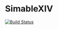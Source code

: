 # SimableXIV
[![Build Status](https://travis-ci.org/Krindor/SimableXIV.svg?branch=master)](https://travis-ci.org/Krindor/SimableXIV)
